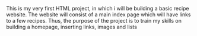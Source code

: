 This is my very first HTML project, in which i will be building a basic recipe website.
The website will consist of a main index page which will have links to a few recipes.
Thus, the purpose of the project is to train my skills on building a homepage, inserting links, images and lists